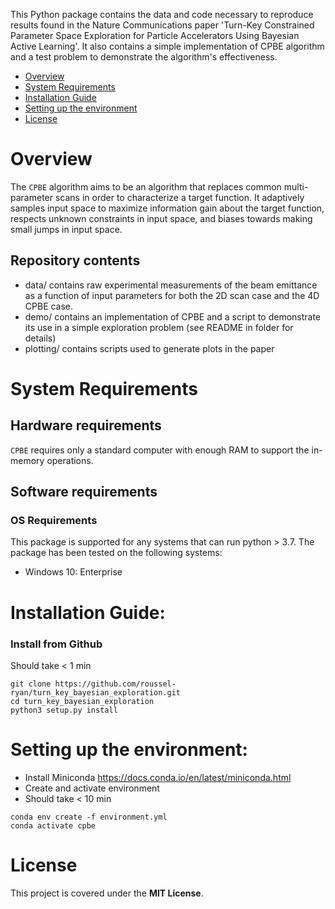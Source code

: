 This Python package contains the data and code necessary to reproduce results found in the Nature Communications paper 'Turn-Key Constrained Parameter Space Exploration for Particle Accelerators Using Bayesian Active Learning'.
It also contains a simple implementation of CPBE algorithm and a test problem to demonstrate the algorithm's effectiveness.

- [Overview](#overview)
- [System Requirements](#system-requirements)
- [Installation Guide](#installation-guide)
- [Setting up the environment](#setting-up-the-environment)
- [License](#license)

# Overview
The ``CPBE`` algorithm aims to be an algorithm that replaces common multi-parameter scans in order to characterize a target function. It adaptively samples input space to maximize information gain about the target function, respects unknown constraints in input space, and biases towards making small jumps in input space.
## Repository contents
- data/ contains raw experimental measurements of the beam emittance as a function of input parameters for both the 2D scan case and the 4D CPBE case.
- demo/ contains an implementation of CPBE and a script to demonstrate its use in a simple exploration problem (see README in folder for details)
- plotting/ contains scripts used to generate plots in the paper

# System Requirements
## Hardware requirements
`CPBE` requires only a standard computer with enough RAM to support the in-memory operations.

## Software requirements
### OS Requirements
This package is supported for any systems that can run python > 3.7. The package has been tested on the following systems:
+ Windows 10: Enterprise

# Installation Guide:

### Install from Github
Should take < 1 min
```
git clone https://github.com/roussel-ryan/turn_key_bayesian_exploration.git
cd turn_key_bayesian_exploration
python3 setup.py install
```

# Setting up the environment:
- Install Miniconda https://docs.conda.io/en/latest/miniconda.html
- Create and activate environment
- Should take < 10 min
```
conda env create -f environment.yml
conda activate cpbe
```

# License

This project is covered under the **MIT License**.
